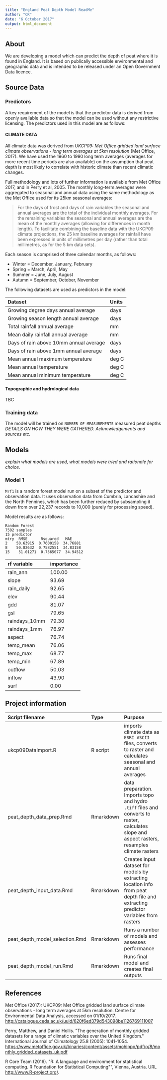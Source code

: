 ```yaml
---
title: "England Peat Depth Model ReadMe"
author: "CK"
date: "6 October 2017"
output: html_document
---
```


## About
We are developing a model which can predict the depth of peat where it is found in England.  It is based on publically accessible environmental and geographic data and is intended to be released under an Open Government Data licence.  

## Source Data

### Predictors
A key requirement of the model is that the predictor data is derived from openly available data so that the model can be used without any restrictive licensing.  The predictors used in this model are as follows: 

#### CLIMATE DATA
All climate data was derived from *UKCP09: Met Office gridded land surface climate observations - long term averages at 5km resolution* (Met Office, 2017).  We have used the 1960 to 1990 long term averages (averages for more recent time periods are also available) on the assumption that peat depth is most likely to correlate with historic climate than recent climatic changes.  

Full methodology and lots of further information is available from Met Office 2017, and in Perry et al, 2005.  The monthly long-term averages were aggregated to seasonal and annual data using the same methodology as the Met Office used for its 25km seasonal averages:  

>For the days of frost and days of rain variables the seasonal and annual averages are the total of the individual monthly averages. For the remaining variables the seasonal and annual averages are the mean of the monthly averages (allowing for differences in month length). To facilitate combining the baseline data with the UKCP09 climate projections, the 25 km baseline averages for rainfall have been expressed in units of millimetres per day (rather than total millimetres, as for the 5 km data sets).

Each season is comprised of three calendar months, as follows:  

* Winter = December, January, February  
* Spring = March, April, May  
* Summer = June, July, August  
* Autumn = September, October, November  

The following datasets are used as predictors in the model:  

|Dataset|Units|
|:----|:----|
|Growing degree days annual average|days|
|Growing season length annual average|days|
|Total rainfall annual average|mm|
|Mean daily rainfall annual average|mm|
|Days of rain above 10mm annual average|days|
|Days of rain above 1mm annual average|days|
|Mean annual maximum temperature|deg C|
|Mean annual temperature|deg C|
|Mean annual minimum temperature|deg C|

#### Topographic and hydrological data

TBC

### Training data
The model will be trained on `NUMBER OF MEASUREMENTS` measured peat depths *DETAILS ON HOW THEY WERE GATHERED. Acknowledgements and sources etc.* 

## Models
*explain what models are used, what models were tried and rationale for choice.* 


### Model 1   
`Mrf1` is a random forest model run on a subset of the predictor and observation data.  It uses observation data from Cumbria, Lancashire and the North Pennines, which has been further reduced by subsampling it down from over 22,237 records to 10,000 (purely for processing speed).  

Model results are as follows: 

    Random Forest 
    7502 samples
    15 predictor
    mtry  RMSE      Rsquared   MAE     
    2    50.63915  0.7600158  34.76881
    8    50.82632  0.7582551  34.83158
    15    51.01271  0.7565077  34.94512

|rf variable |importance
|:----------- |:---
|rain_ann       |100.00
|slope          | 93.69
|rain_daily     | 92.65
|elev           | 90.44
|gdd            | 81.07
|gsl            | 79.65
|raindays_10mm  | 79.30
|raindays_1mm   | 76.97
|aspect         | 76.74
|temp_mean      | 76.06
|temp_max       | 68.77
|temp_min       | 67.89
|outflow        | 50.03
|inflow         | 43.90
|surf           |  0.00


## Project information

|Script filename|Type|Purpose|
|:--------------|:---|:---------------------------------------------|
|ukcp09DataImport.R|R script|imports climate data as `ESRI ASCII` files, converts to raster and calculates seasonal and annual averages|
|peat_depth_data_prep.Rmd|Rmarkdown|data preparation. Imports topo and hydro `.tiff` files and converts to raster, calculates slope and aspect rasters, resamples climate rasters|
|peat_depth_input_data.Rmd|Rmarkdown|Creates input dataset for models by extracting location info from peat depth file and extracting predictor variables from rasters|
|peat_depth_model_selection.Rmd|Rmarkdown|Runs a number of models and assesses performance|
|peat_depth_model_run.Rmd|Rmarkdown|Runs final model and creates final outputs|


## References

Met Office (2017): UKCP09: Met Office gridded land surface climate observations - long term averages at 5km resolution. Centre for Environmental Data Analysis, accessed on 01/10/2017. http://catalogue.ceda.ac.uk/uuid/620f6ed379d543098be1126769111007

Perry, Matthew, and Daniel Hollis. "The generation of monthly gridded datasets for a range of climatic variables over the United Kingdom." International Journal of Climatology 25.8 (2005): 1041-1054. https://www.metoffice.gov.uk/binaries/content/assets/mohippo/pdf/p/8/monthly_gridded_datasets_uk.pdf

R Core Team (2016). "R: A language and environment for statistical computing. R Foundation for Statistical Computing"", Vienna, Austria. URL http://www.R-project.org/.
